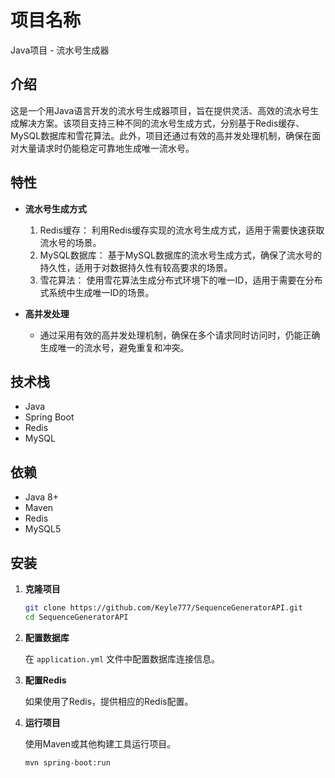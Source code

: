 # 项目名称

Java项目 - 流水号生成器

## 介绍

这是一个用Java语言开发的流水号生成器项目，旨在提供灵活、高效的流水号生成解决方案。该项目支持三种不同的流水号生成方式，分别基于Redis缓存、MySQL数据库和雪花算法。此外，项目还通过有效的高并发处理机制，确保在面对大量请求时仍能稳定可靠地生成唯一流水号。

## 特性

- **流水号生成方式**
  1. Redis缓存： 利用Redis缓存实现的流水号生成方式，适用于需要快速获取流水号的场景。
  2. MySQL数据库： 基于MySQL数据库的流水号生成方式，确保了流水号的持久性，适用于对数据持久性有较高要求的场景。
  3. 雪花算法： 使用雪花算法生成分布式环境下的唯一ID，适用于需要在分布式系统中生成唯一ID的场景。
  
- **高并发处理**
  - 通过采用有效的高并发处理机制，确保在多个请求同时访问时，仍能正确生成唯一的流水号，避免重复和冲突。

## 技术栈

- Java
- Spring Boot
- Redis
- MySQL

## 依赖

- Java 8+
- Maven
- Redis
- MySQL5

## 安装

1. **克隆项目**

    ```bash
    git clone https://github.com/Keyle777/SequenceGeneratorAPI.git
    cd SequenceGeneratorAPI
    ```

2. **配置数据库**

    在 `application.yml` 文件中配置数据库连接信息。

3. **配置Redis**

    如果使用了Redis，提供相应的Redis配置。

4. **运行项目**

    使用Maven或其他构建工具运行项目。

    ```bash
    mvn spring-boot:run
    ```
